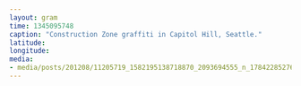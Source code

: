 ```yaml
---
layout: gram
time: 1345095748
caption: "Construction Zone graffiti in Capitol Hill, Seattle."
latitude: 
longitude: 
media:
- media/posts/201208/11205719_1582195138718870_2093694555_n_17842285276000351.jpg
---
```

